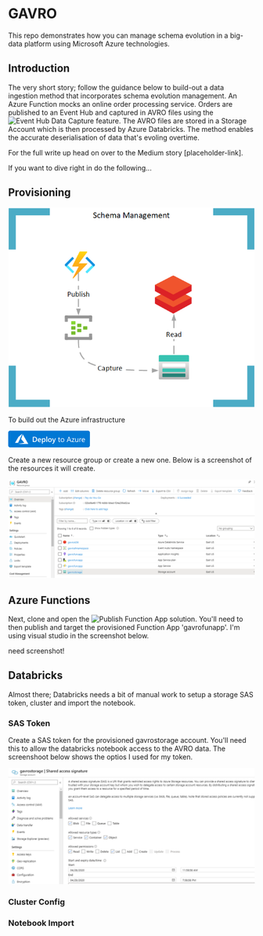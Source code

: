 # GAVRO
This repo demonstrates how you can manage schema evolution in a big-data platform using Microsoft Azure technologies.

## Introduction
The very short story; follow the guidance below to build-out a data ingestion method that incorporates schema evolution management. An Azure Function mocks an online order processing service. Orders are published to an Event Hub and captured in AVRO files using the ![Event Hub Data Capture feature](https://docs.microsoft.com/en-us/azure/event-hubs/event-hubs-capture-overview). The AVRO files are stored in a Storage Account which is then processed by Azure Databricks. The method enables the accurate deserialisation of data that's evoling overtime.

For the full write up head on over to the Medium story [placeholder-link].

If you want to dive right in do the following...

## Provisioning

![Architecture](https://github.com/GaryStrange/GAVRO/blob/master/GAVRO.png)

To build out the Azure infrastructure

<a href="https://portal.azure.com/#create/Microsoft.Template/uri/https%3A%2F%2Fraw.githubusercontent.com%2FGaryStrange%2Fazure-quickstart-templates%2Fmaster%2FGAVRO%2Fazuredeploy.json" target="_blank">
    <img src="https://raw.githubusercontent.com/Azure/azure-quickstart-templates/master/1-CONTRIBUTION-GUIDE/images/deploytoazure.png"/>
</a>

Create a new resource group or create a new one. Below is a screenshot of the resources it will create.

![Resource Group](https://github.com/GaryStrange/GAVRO/blob/master/GavroResourceGroup.PNG)

## Azure Functions

Next, clone and open the ![Publish Function App solution](https://github.com/GaryStrange/GAVRO/tree/master/PublishFunctionApp). You'll need to then publish and target the provisioned Function App 'gavrofunapp'. I'm using visual studio in the screenshot below.

need screenshot!

## Databricks

Almost there; Databricks needs a bit of manual work to setup a storage SAS token, cluster and import the notebook.

### SAS Token

Create a SAS token for the provisioned gavrostorage account. You'll need this to allow the databricks notebook access to the AVRO data. The screenshoot below shows the optios I used for my token.

![SAS Token](https://github.com/GaryStrange/GAVRO/blob/master/CreateSAS.PNG)

### Cluster Config
### Notebook Import

